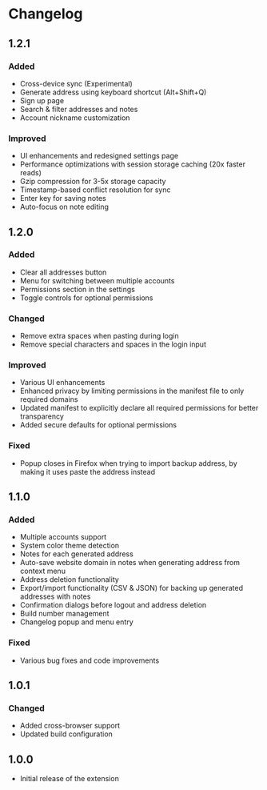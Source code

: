 # Changelog

## 1.2.1

### Added
- Cross-device sync (Experimental)
- Generate address using keyboard shortcut (Alt+Shift+Q)
- Sign up page
- Search & filter addresses and notes
- Account nickname customization

### Improved
- UI enhancements and redesigned settings page
- Performance optimizations with session storage caching (20x faster reads)
- Gzip compression for 3-5x storage capacity
- Timestamp-based conflict resolution for sync
- Enter key for saving notes
- Auto-focus on note editing

## 1.2.0

### Added
- Clear all addresses button
- Menu for switching between multiple accounts
- Permissions section in the settings
- Toggle controls for optional permissions

### Changed
- Remove extra spaces when pasting during login
- Remove special characters and spaces in the login input

### Improved
- Various UI enhancements
- Enhanced privacy by limiting permissions in the manifest file to only required domains
- Updated manifest to explicitly declare all required permissions for better transparency
- Added secure defaults for optional permissions

### Fixed
- Popup closes in Firefox when trying to import backup address, by making it uses paste the address instead

## 1.1.0

### Added
- Multiple accounts support
- System color theme detection
- Notes for each generated address
- Auto-save website domain in notes when generating address from context menu
- Address deletion functionality
- Export/import functionality (CSV & JSON) for backing up generated addresses with notes
- Confirmation dialogs before logout and address deletion
- Build number management
- Changelog popup and menu entry

### Fixed
- Various bug fixes and code improvements

## 1.0.1

### Changed
- Added cross-browser support 
- Updated build configuration

## 1.0.0
- Initial release of the extension
